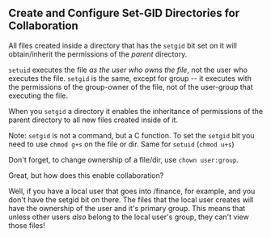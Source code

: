## Create and Configure Set-GID Directories for Collaboration

All files created inside a directory that has the `setgid` bit set on it will
obtain/inherit the permissions of the _parent_ directory.

`setuid` executes the file _as the user who owns the file_, not the user who
executes the file. `setgid` is the same, except for group -- it executes with
the permissions of the group-owner of the file, not of the user-group that
executing the file.

When you `setgid` a directory it enables the inheritance of permissions of the
parent directory to all new files created inside of it.

Note: `setgid` is not a command, but a C function. To set the `setgid` bit you
need to use `chmod g+s` on the file or dir. Same for `setuid` (`chmod u+s`)

Don't forget, to change ownership of a file/dir, use `chown user:group`.

Great, but how does this enable collaboration?

Well, if you have a local user that goes into /finance, for example, and you
don't have the setgid bit on there. The files that the local user creates will
have the ownership of the user and it's primary group. This means that unless
other users _also_ belong to the local user's group, they can't view those
files!
